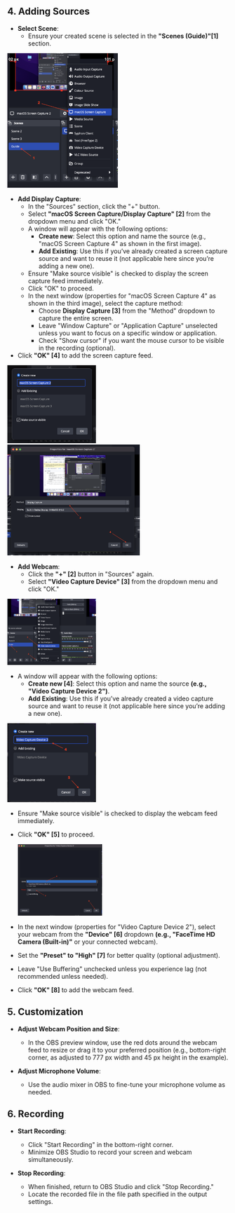 ## 4. Adding Sources
   - **Select Scene**:
     - Ensure your created scene is selected in the **"Scenes (Guide)"[1]** section.
<img src="https://github.com/LEARN-LK/OBS/blob/main/img/adding-source-1.png" style="width:50%">
       
  - **Add Display Capture**:
    - In the "Sources" section, click the "+" button.
    - Select **"macOS Screen Capture/Display Capture" [2]** from the dropdown menu and click "OK."
    - A window will appear with the following options:
      - **Create new**: Select this option and name the source (e.g., "macOS Screen Capture 4" as shown in the first image).
      - **Add Existing**: Use this if you’ve already created a screen capture source and want to reuse it (not applicable here since you’re adding a new one).
    - Ensure "Make source visible" is checked to display the screen capture feed immediately.
    - Click "OK" to proceed.
    - In the next window (properties for "macOS Screen Capture 4" as shown in the third image), select the capture method:
      - Choose **Display Capture [3]** from the "Method" dropdown to capture the entire screen.
      - Leave "Window Capture" or "Application Capture" unselected unless you want to focus on a specific window or application.
      - Check "Show cursor" if you want the mouse cursor to be visible in the recording (optional).
   - Click **"OK" [4]** to add the screen capture feed.

<img src="https://github.com/LEARN-LK/OBS/blob/main/img/adding-source-2.png" style="width:40%">

<img src="https://github.com/LEARN-LK/OBS/blob/main/img/adding-source-3.png" style="width:60%">
       

- **Add Webcam**:
  - Click the **"+" [2]** button in "Sources" again.
  - Select **"Video Capture Device" [3]** from the dropdown menu and click "OK."

<img src="https://github.com/LEARN-LK/OBS/blob/main/img/video-capture-1.png" style="width:40%">

  - A window will appear with the following options:
    - **Create new  [4]**: Select this option and name the source **(e.g., "Video Capture Device 2")**.
    - **Add Existing**: Use this if you’ve already created a video capture source and want to reuse it (not applicable here since you’re adding a new one).
  
<img src="https://github.com/LEARN-LK/OBS/blob/main/img/video-capture-2.png" style="width:40%">

  - Ensure "Make source visible" is checked to display the webcam feed immediately.
  - Click **"OK" [5]** to proceed.

    <img src="https://github.com/LEARN-LK/OBS/blob/main/img/video-capture-3.png" style="width:40%">

  - In the next window (properties for "Video Capture Device 2"), select your webcam from the **"Device" [6]** dropdown **(e.g., "FaceTime HD Camera (Built-in)"** or your connected webcam).
  - Set the **"Preset" to "High" [7]** for better quality (optional adjustment).
  - Leave "Use Buffering" unchecked unless you experience lag (not recommended unless needed).
  - Click **"OK" [8]** to add the webcam feed.


## 5. Customization

- **Adjust Webcam Position and Size**:
  - In the OBS preview window, use the red dots around the webcam feed to resize or drag it to your preferred position (e.g., bottom-right corner, as adjusted to 777 px width and 45 px height in the example).

- **Adjust Microphone Volume**:
  - Use the audio mixer in OBS to fine-tune your microphone volume as needed.


## 6. Recording

- **Start Recording**:
  - Click "Start Recording" in the bottom-right corner.
  - Minimize OBS Studio to record your screen and webcam simultaneously.

- **Stop Recording**:
  - When finished, return to OBS Studio and click "Stop Recording."
  - Locate the recorded file in the file path specified in the output settings.



